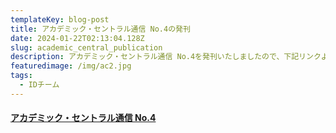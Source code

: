 ```yaml
---
templateKey: blog-post
title: アカデミック・セントラル通信 No.4の発刊
date: 2024-01-22T02:13:04.128Z
slug: academic_central_publication
description: アカデミック・セントラル通信 No.4を発刊いたしましたので、下記リンクよりご覧ください。
featuredimage: /img/ac2.jpg
tags:
  - IDチーム
---
```

#### [**アカデミック・セントラル通信 No.4**](https://ac.thers.ac.jp/files/academic_central_news_No.4.pdf)
